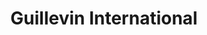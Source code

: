 ---
title: "Guillevin International"
url: /drummondville/guillevin-international/
shop: electrical
---